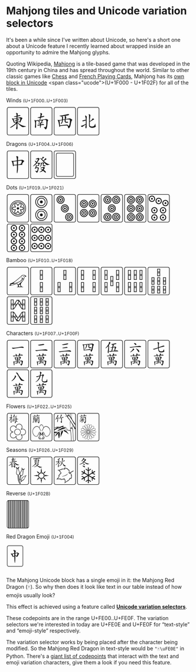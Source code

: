 # Mahjong tiles and Unicode variation selectors

<link rel="preconnect" href="https://fonts.googleapis.com">
<link rel="preconnect" href="https://fonts.gstatic.com" crossorigin>
<link href="https://fonts.googleapis.com/css2?family=Noto+Sans&display=swap" rel="stylesheet">
<style>
  .ucode {
    font-feature-settings: 'tnum' 1;
  }
  .mahjong {
    font-family: 'Noto Sans', sans-serif;
    font-size: 5rem;
    line-height: 5rem;
    margin-bottom: 1.3rem;
  }
</style>

It's been a while since I've written about Unicode, so here's
a short one about a Unicode feature I recently learned about
wrapped inside an opportunity to admire the Mahjong glyphs.

Quoting Wikipedia, [Mahjong](https://en.wikipedia.org/wiki/Mahjong) is a tile-based game that was developed in the 19th century in China and has spread throughout the world.
Similar to other classic games like [Chess](https://en.wikipedia.org/wiki/Chess_symbols_in_Unicode) and [French Playing Cards](https://en.wikipedia.org/wiki/Playing_Cards_(Unicode_block)), Mahjong has its [own block in Unicode](https://en.wikipedia.org/wiki/Mahjong_Tiles_(Unicode_block)) <span class="ucode">(U+1F000 - U+1F02F)</span> for all of the tiles.

<div class="row">
<div class="col-8 col-12-sm" style="margin-right: 0;">
<div class="row">
<div class="col-6 col-12-sm">
<div>Winds <small class="ucode">(U+1F000..U+1F003)</small></div>
<div class="mahjong">🀀🀁🀂🀃</div>
</div>
<div class="col-6 col-12-sm">
<div>Dragons <small class="ucode">(U+1F004..U+1F006)</small></div>
<div class="mahjong">🀄︎🀅🀆</div>
</div>
<div class="col-12">
Dots <small class="ucode">(U+1F019..U+1F021)</small><br>
<div class="mahjong">🀙🀚🀛🀜🀝🀞🀟🀠🀡</div>
</div>

<div class="col-12">
Bamboo <small class="ucode">(U+1F010..U+1F018)</small><br>
<div class="mahjong">🀐🀑🀒🀓🀔🀕🀖🀗🀘</div>
</div>

<div class="col-12">
Characters <small class="ucode">(U+1F007..U+1F00F)</small><br>
<div class="mahjong">🀇🀈🀉🀊🀋🀌🀍🀎🀏</div>
</div>

<div class="col-6 col-12-sm">
Flowers <small class="ucode">(U+1F022..U+1F025)</small><br>
<div class="mahjong">🀢🀣🀤🀥</div>
</div>
<div class="col-6 col-12-sm">
Seasons <small class="ucode">(U+1F026..U+1F029)</small><br>
<div class="mahjong">🀦🀧🀨🀩</div>
</div>


<div class="col-6 col-12-sm">
Reverse <small class="ucode">(U+1F02B)</small><br>
<div class="mahjong">🀫</div>
</div>
<div class="col-6 col-12-sm">
Red Dragon Emoji <small class="ucode">(U+1F004)</small><br>
<div class="mahjong">🀄</div>
</div>
</div>
</div>
<div style="margin-right: 0;">
<p>
The Mahjong Unicode block has a single emoji in it: the Mahjong Red Dragon (🀄).
So why then does it look like text in our table instead of how emojis usually look?
</p>
<p>
This effect is achieved using a feature called <strong><a href="https://unicode.org/faq/vs.html">Unicode variation selectors</a></strong>.
</p>
<p>
These codepoints are in the range <span class="ucode">U+FE00..U+FE0F</span>.
The variation selectors we're interested in today are <span class="ucode">U+FE0E and U+FE0F</span> for “text-style” and “emoji-style” respectively.
</p>
<p>
The variation selector works by being placed after the character being modified. So the Mahjong Red Dragon in text-style would be <code>"🀄\uFE0E"</code> in Python.
There's a <a href="https://www.unicode.org/Public/15.1.0/ucd/emoji/emoji-variation-sequences.txt">giant list of codepoints</a> that interact with the text and emoji variation characters, give them a look if you need this feature.
</p>
</div>
</div>
